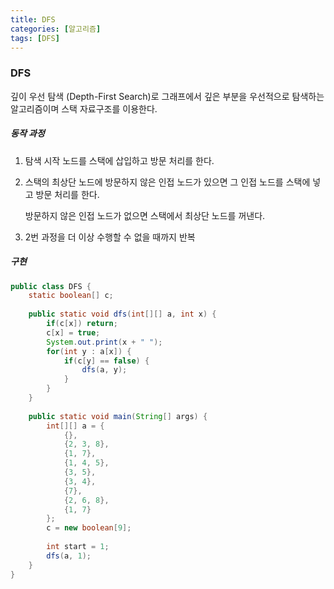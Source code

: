 ```yaml
---
title: DFS
categories: [알고리즘]
tags: [DFS]
---
```




### DFS

깊이 우선 탐색 (Depth-First Search)로 그래프에서 깊은 부분을 우선적으로 탐색하는 알고리즘이며 스택 자료구조를 이용한다.

##### 동작 과정

1. 탐색 시작 노드를 스택에 삽입하고 방문 처리를 한다.

2. 스택의 최상단 노드에 방문하지 않은 인접 노드가 있으면 그 인접 노드를 스택에 넣고 방문 처리를 한다.

   방문하지 않은 인접 노드가 없으면 스택에서 최상단 노드를 꺼낸다.

3. 2번 과정을 더 이상 수행할 수 없을 때까지 반복



##### 구현

```java
public class DFS {
    static boolean[] c;
    
    public static void dfs(int[][] a, int x) {
        if(c[x]) return;
        c[x] = true;
        System.out.print(x + " ");
        for(int y : a[x]) {
            if(c[y] == false) {
                dfs(a, y);
            }
        }
    }
    
    public static void main(String[] args) {
        int[][] a = {
            {},
            {2, 3, 8},
            {1, 7},
            {1, 4, 5},
            {3, 5},
            {3, 4},
            {7},
            {2, 6, 8},
            {1, 7}
        };
        c = new boolean[9];
        
        int start = 1;
        dfs(a, 1);
    }
}
```

